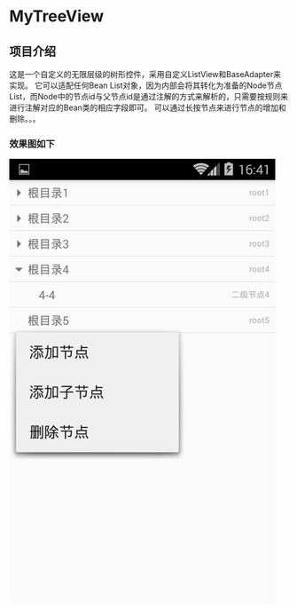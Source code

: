 # MyTreeView

## 项目介绍
这是一个自定义的无限层级的树形控件，采用自定义ListView和BaseAdapter来实现。
它可以适配任何Bean List对象，因为内部会将其转化为准备的Node节点List，而Node中的节点id与父节点id是通过注解的方式来解析的，只需要按规则来进行注解对应的Bean类的相应字段即可。
可以通过长按节点来进行节点的增加和删除。。。

### 效果图如下

![](img-storage/example.png)